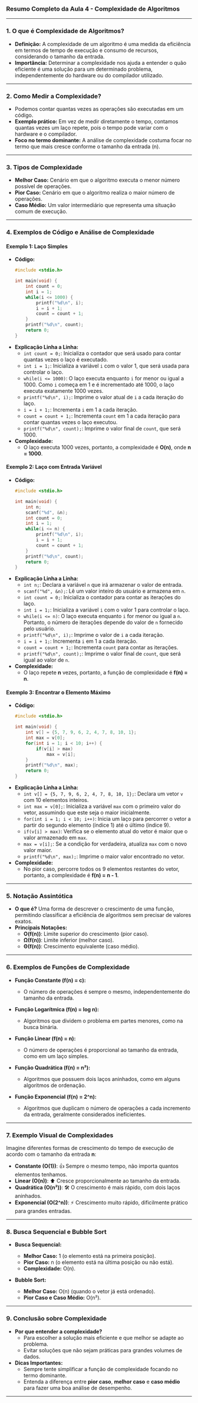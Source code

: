 ### **Resumo Completo da Aula 4 - Complexidade de Algoritmos**

---

### **1. O que é Complexidade de Algoritmos?**

- **Definição:** A complexidade de um algoritmo é uma medida da eficiência em termos de tempo de execução e consumo de recursos, considerando o tamanho da entrada.
- **Importância:** Determinar a complexidade nos ajuda a entender o quão eficiente é uma solução para um determinado problema, independentemente do hardware ou do compilador utilizado.

---

### **2. Como Medir a Complexidade?**

- Podemos contar quantas vezes as operações são executadas em um código.
- **Exemplo prático:** Em vez de medir diretamente o tempo, contamos quantas vezes um laço repete, pois o tempo pode variar com o hardware e o compilador.
- **Foco no termo dominante:** A análise de complexidade costuma focar no termo que mais cresce conforme o tamanho da entrada (n).

---

### **3. Tipos de Complexidade**

- **Melhor Caso:** Cenário em que o algoritmo executa o menor número possível de operações.
- **Pior Caso:** Cenário em que o algoritmo realiza o maior número de operações.
- **Caso Médio:** Um valor intermediário que representa uma situação comum de execução.

---

### **4. Exemplos de Código e Análise de Complexidade**

#### **Exemplo 1: Laço Simples**

- **Código:**
  ```c
  #include <stdio.h>

  int main(void) {
      int count = 0;
      int i = 1;
      while(i <= 1000) {
          printf("%d\n", i);
          i = i + 1;
          count = count + 1;
      }
      printf("%d\n", count);
      return 0;
  }
  ```
- **Explicação Linha a Linha:**
  - `int count = 0;`: Inicializa o contador que será usado para contar quantas vezes o laço é executado.
  - `int i = 1;`: Inicializa a variável `i` com o valor 1, que será usada para controlar o laço.
  - `while(i <= 1000)`: O laço executa enquanto `i` for menor ou igual a 1000. Como `i` começa em 1 e é incrementado até 1000, o laço executa exatamente 1000 vezes.
  - `printf("%d\n", i);`: Imprime o valor atual de `i` a cada iteração do laço.
  - `i = i + 1;`: Incrementa `i` em 1 a cada iteração.
  - `count = count + 1;`: Incrementa `count` em 1 a cada iteração para contar quantas vezes o laço executou.
  - `printf("%d\n", count);`: Imprime o valor final de `count`, que será 1000.
- **Complexidade:**
  - O laço executa 1000 vezes, portanto, a complexidade é **O(n)**, onde **n = 1000**.

#### **Exemplo 2: Laço com Entrada Variável**

- **Código:**
  ```c
  #include <stdio.h>

  int main(void) {
      int n;
      scanf("%d", &n);
      int count = 0;
      int i = 1;
      while(i <= n) {
          printf("%d\n", i);
          i = i + 1;
          count = count + 1;
      }
      printf("%d\n", count);
      return 0;
  }
  ```
- **Explicação Linha a Linha:**
  - `int n;`: Declara a variável `n` que irá armazenar o valor de entrada.
  - `scanf("%d", &n);`: Lê um valor inteiro do usuário e armazena em `n`.
  - `int count = 0;`: Inicializa o contador para contar as iterações do laço.
  - `int i = 1;`: Inicializa a variável `i` com o valor 1 para controlar o laço.
  - `while(i <= n)`: O laço executa enquanto `i` for menor ou igual a `n`. Portanto, o número de iterações depende do valor de `n` fornecido pelo usuário.
  - `printf("%d\n", i);`: Imprime o valor de `i` a cada iteração.
  - `i = i + 1;`: Incrementa `i` em 1 a cada iteração.
  - `count = count + 1;`: Incrementa `count` para contar as iterações.
  - `printf("%d\n", count);`: Imprime o valor final de `count`, que será igual ao valor de `n`.
- **Complexidade:**
  - O laço repete **n** vezes, portanto, a função de complexidade é **f(n) = n**.

#### **Exemplo 3: Encontrar o Elemento Máximo**

- **Código:**
  ```c
  #include <stdio.h>

  int main(void) {
      int v[] = {5, 7, 9, 6, 2, 4, 7, 8, 10, 1};
      int max = v[0];
      for(int i = 1; i < 10; i++) {
          if(v[i] > max)
              max = v[i];
      }
      printf("%d\n", max);
      return 0;
  }
  ```
- **Explicação Linha a Linha:**
  - `int v[] = {5, 7, 9, 6, 2, 4, 7, 8, 10, 1};`: Declara um vetor `v` com 10 elementos inteiros.
  - `int max = v[0];`: Inicializa a variável `max` com o primeiro valor do vetor, assumindo que este seja o maior inicialmente.
  - `for(int i = 1; i < 10; i++)`: Inicia um laço para percorrer o vetor a partir do segundo elemento (índice 1) até o último (índice 9).
  - `if(v[i] > max)`: Verifica se o elemento atual do vetor é maior que o valor armazenado em `max`.
  - `max = v[i];`: Se a condição for verdadeira, atualiza `max` com o novo valor maior.
  - `printf("%d\n", max);`: Imprime o maior valor encontrado no vetor.
- **Complexidade:**
  - No pior caso, percorre todos os 9 elementos restantes do vetor, portanto, a complexidade é **f(n) = n - 1**.

---

### **5. Notação Assintótica**

- **O que é?** Uma forma de descrever o crescimento de uma função, permitindo classificar a eficiência de algoritmos sem precisar de valores exatos.
- **Principais Notações:**
  - **O(f(n))**: Limite superior do crescimento (pior caso).
  - **Ω(f(n))**: Limite inferior (melhor caso).
  - **Θ(f(n))**: Crescimento equivalente (caso médio).

---

### **6. Exemplos de Funções de Complexidade**

- **Função Constante (f(n) = c):**
  - O número de operações é sempre o mesmo, independentemente do tamanho da entrada.

- **Função Logarítmica (f(n) = log n):**
  - Algoritmos que dividem o problema em partes menores, como na busca binária.

- **Função Linear (f(n) = n):**
  - O número de operações é proporcional ao tamanho da entrada, como em um laço simples.

- **Função Quadrática (f(n) = n²):**
  - Algoritmos que possuem dois laços aninhados, como em alguns algoritmos de ordenação.

- **Função Exponencial (f(n) = 2^n):**
  - Algoritmos que duplicam o número de operações a cada incremento da entrada, geralmente considerados ineficientes.

---

### **7. Exemplo Visual de Complexidades**

Imagine diferentes formas de crescimento do tempo de execução de acordo com o tamanho da entrada **n**:

- **Constante (O(1))**: 👍 Sempre o mesmo tempo, não importa quantos elementos tenhamos.
- **Linear (O(n))**: ⬆️ Cresce proporcionalmente ao tamanho da entrada.
- **Quadrática (O(n²))**: 🛠️ O crescimento é mais rápido, com dois laços aninhados.
- **Exponencial (O(2^n))**: ⚡ Crescimento muito rápido, dificilmente prático para grandes entradas.

---

### **8. Busca Sequencial e Bubble Sort**

- **Busca Sequencial:**
  - **Melhor Caso:** 1 (o elemento está na primeira posição).
  - **Pior Caso:** n (o elemento está na última posição ou não está).
  - **Complexidade:** O(n).

- **Bubble Sort:**
  - **Melhor Caso:** O(n) (quando o vetor já está ordenado).
  - **Pior Caso e Caso Médio:** O(n²).

---

### **9. Conclusão sobre Complexidade**

- **Por que entender a complexidade?**
  - Para escolher a solução mais eficiente e que melhor se adapte ao problema.
  - Evitar soluções que não sejam práticas para grandes volumes de dados.
- **Dicas Importantes:**
  - Sempre tente simplificar a função de complexidade focando no termo dominante.
  - Entenda a diferença entre **pior caso**, **melhor caso** e **caso médio** para fazer uma boa análise de desempenho.

---


